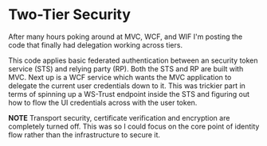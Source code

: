 Two-Tier Security
=================

After many hours poking around at MVC, WCF, and WIF I'm posting the code that finally had delegation working across tiers.

This code applies basic federated authentication between an security token service (STS) and relying party (RP).  Both the STS and RP are built with MVC.  Next up is a WCF service which wants the MVC application to delegate the current user credentials down to it.  This was trickier part in terms of spinning up a WS-Trust endpoint inside the STS and figuring out how to flow the UI credentials across with the user token.

**NOTE** Transport security, certificate verification and encryption are completely turned off. This was so I could focus on the core point of identity flow rather than the infrastructure to secure it.